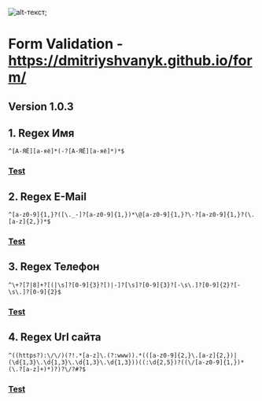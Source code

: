 ![alt-текст](https://pictures.s3.yandex.net/frontend-developer/dom_bom/logo.svg "Yandex Prakticum - Регулярные выражения");
# Form Validation - https://dmitriyshvanyk.github.io/form/
## Version 1.0.3

## 1. Regex Имя
```^[А-ЯЁ][а-яё]*(-?[А-ЯЁ][а-яё]*)*$```
### [Test][1]
[1]: https://regex101.com/r/bLJqBH/1

## 2. Regex E-Mail
```^[a-z0-9]{1,}?([\._-]?[a-z0-9]{1,})*\@[a-z0-9]{1,}?\-?[a-z0-9]{1,}?(\.[a-z]{2,})*$```
### [Test][2]
[2]: https://regex101.com/r/x3TZml/3

## 3. Regex Телефон
```^\+?[7|8]+?[(|\s]?[0-9]{3}?[)|-]?[\s]?[0-9]{3}?[-\s\.]?[0-9]{2}?[-\s\.]?[0-9]{2}$```

### [Test][3]
[3]: https://regex101.com/r/oQ3YG4/1

## 4. Regex Url сайта
```^((https?):\/\/)(?!.*[a-z]\.(?:www)).*(([a-z0-9]{2,}\.[a-z]{2,})|(\d{1,3}\.\d{1,3}\.\d{1,3}\.\d{1,3}))((:\d{2,5})?((\/[a-z0-9]{1,})*(\.?[a-z]+)*)?)?\/?#?$```
### [Test][4] 
[4]: https://regex101.com/r/182wxC/9